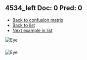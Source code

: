 ## 4534_left Doc: 0 Pred: 0
- [Back to confusion matrix](https://github.com/juliandewit/kaggle_retinopathy/blob/master/matrix.md)
- [Back to list](https://github.com/juliandewit/kaggle_retinopathy/blob/master/lists/00/list.md)
- [Next example in list](https://github.com/juliandewit/kaggle_retinopathy/blob/master/lists/00/45/4535_left.md)

![Eye](https://retinopaty.blob.core.windows.net/size1024/4534_left_0.jpeg)

### 

![Eye]()
